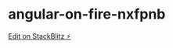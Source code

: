 # angular-on-fire-nxfpnb

[Edit on StackBlitz ⚡️](https://stackblitz.com/edit/angular-on-fire-nxfpnb)